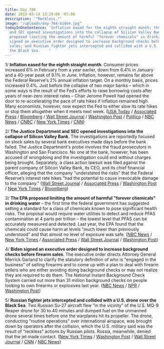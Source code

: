 ```yaml
---
title: Day 784
date: 2023-03-14 13:29:00 -07:00
description: '"Reckless."'
image: "/uploads/day-784-biden.jpg"
todayInOneSentence: 'Inflation eased for the eighth straight month; the Justice Department
  and SEC opened investigations into the collapse of Silicon Valley Bank; the EPA
  proposed limiting the amount of harmful "forever chemicals" in drinking water; Biden
  signed an executive order designed to increase background checks before firearm
  sales; and Russian fighter jets intercepted and collided with a U.S. drone over
  the Black Sea.    '
---
```


1/ **Inflation eased for the eighth straight month**. Consumer prices increased 6% in February from a year earlier, down from 6.4% in January and a 40-year peak of 9.1% in June. Inflation, however, remains far above the Federal Reserve's 2% annual inflation target. On a monthly basis, prices increased 0.4%. Just before the collapse of two major banks – which in some ways is the result of the Fed’s efforts to raise borrowing costs after years of near-zero interest rates – Chair Jerome Powell had opened the door to re-accelerating the pace of rate hikes if inflation remained high. Many economists, however, now expect the Fed to either slow its rate hikes or stop them altogether when it meets next week. ([USA Today](https://www.usatoday.com/story/money/economy/2023/03/14/cpi-inflation-data-today-live-updates/11443449002/) / [Associated Press](https://apnews.com/article/inflation-federal-reserve-interest-rates-banks-economy-40c98d52a8bc71e21a228ed5c1cbde86) / [Bloomberg](https://www.bloomberg.com/news/articles/2023-03-14/fed-rate-pause-is-a-tough-call-after-inflation-reaccelerates?srnd=premium&sref=MIBMEEoj) / [Wall Street Journal](https://www.wsj.com/articles/inflation-report-arrives-as-fed-confronts-bank-failures-5f0e10ae) / [Washington Post](https://www.washingtonpost.com/business/2023/03/14/cpi-inflation-february-fed/) / [Politico](https://www.politico.com/news/2023/03/14/u-s-inflation-eases-but-stays-high-putting-fed-in-tough-spot-00086939) / [NBC News](https://www.nbcnews.com/business/business-news/svb-collapse-cpi-report-us-economy-rcna74747) / [CNBC](https://www.cnbc.com/2023/03/14/cpi-inflation-february-2023-.html) / [New York Times](https://www.nytimes.com/live/2023/03/14/business/svb-banks-inflation-economy-news) / [CNN](https://www.cnn.com/2023/03/14/economy/cpi-inflation-february))

2/ **The Justice Department and SEC opened investigations into the collapse of Silicon Valley Bank**. The investigations are reportedly focused on stock sales by several bank executives made days before the bank failed. The Justice Department's probe involves the fraud prosecutors in Washington and San Francisco. No one at the bank, however, has been accused of wrongdoing and the investigation could end without charges being brought. Separately, a class action lawsuit was filed against the parent company of Silicon Valley Bank, its CEO, and its chief financial officer, alleging that the company “understated the risks" that the Federal Reserve’s interest rate hikes "had the potential to cause irrevocable damage to the company." ([Wall Street Journal](https://www.wsj.com/articles/justice-department-sec-investigating-silicon-valley-banks-collapse-c192c2b2?mod=djemalertNEWS) / [Associated Press](https://apnews.com/article/silicon-valley-bank-deposits-biden-lawsuit-ad49766cc69681f7c020b627b33b459b) / [Washington Post](https://www.washingtonpost.com/business/2023/03/14/justice-dept-investigating-silicon-valley-bank-collapse/) / [New York Times](https://www.nytimes.com/2023/03/14/business/silicon-valley-bank-investigation.html) / [Bloomberg](https://www.bloomberg.com/news/articles/2023-03-14/silicon-valley-bank-failure-executive-trades-probed-by-doj-sec?srnd=premium&sref=MIBMEEoj))

3/ **The EPA proposed limiting the amount of harmful "forever chemicals" in drinking water** – the first time the federal government has suggested setting a standard for a class of chemicals known to pose significant health risks. The proposal would require water utilities to detect and reduce PFAS contamination at 4 parts per trillion – the lowest level that PFAS can be accurately measured and detected. Last year, the EPA found that the chemicals could cause harm at levels “much lower than previously understood” and that almost no level of exposure was safe. ([NBC News](https://www.nbcnews.com/politics/politics-news/epa-proposes-rule-targeting-forever-chemicals-drinking-water-rcna74789) / [New York Times](https://www.nytimes.com/2023/03/14/climate/epa-water-pfas-chemicals.html) / [Associated Press](https://apnews.com/article/epa-pfas-forever-chemicals-water-contamination-regulations-560d0ce3321e7fa8ed052f792c24f16f) / [Wall Street Journal](https://www.wsj.com/articles/epa-proposes-regulations-for-forever-chemicals-in-drinking-water-b6963dfd?mod=djemalertNEWS) / [Washington Post](https://www.washingtonpost.com/climate-environment/2023/03/14/epa-drinking-water-regulations-pfas/))

4/ **Biden signed an executive order designed to increase background checks before firearm sales**. The executive order directs Attorney General Merrick Garland to clarify the statutory definition of who is "engaged in the business" of selling firearms and to come up with a plan to deal with firearm sellers who are either avoiding doing background checks or may not realize they are required to do them. The National Instant Background Check System carried out more than 31 million background checks on people looking to own firearms or explosives last year. ([NBC News](https://www.nbcnews.com/politics/white-house/biden-sign-executive-order-gun-background-checks-rcna74776) / [NPR](https://www.npr.org/2023/03/14/1163319085/biden-guns-background-checks) / [Washington Post](https://www.washingtonpost.com/politics/2023/03/14/biden-sign-new-executive-order-aimed-gun-violence/))

5/ **Russian fighter jets intercepted and collided with a U.S. drone over the Black Sea**. Two Russian Su-27 aircraft flew “in the vicinity” of the U.S. MQ-9 Reaper drone for 30 to 40 minutes and dumped fuel on the unmanned drone several times before one the warplanes hit its propeller. The drone, conducting “routine operations” over international airspace, was brought down by operators after the collision, which the U.S. military said was the result of “reckless” actions by Russian pilots. Russia, meanwhile, denied that the jet made contact. ([New York Times](https://www.nytimes.com/live/2023/03/14/world/russia-ukraine-news#the-us-european-command-says-the-drone-was-downed-after-a-russian-aircraft-struck-its-propeller) / [Washington Post](https://www.washingtonpost.com/national-security/2023/03/14/russia-forces-down-us-reaper-drone-black-sea/) / [Wall Street Journal](https://www.wsj.com/articles/russian-jet-collides-with-u-s-drone-over-black-sea-7ae82d2f?mod=hp_lead_pos1) / [CNN](https://www.cnn.com/2023/03/14/politics/us-drone-russian-jet-black-sea) / [NBC News](https://www.nbcnews.com/politics/national-security/russian-jet-harasses-collides-us-reaper-drone-black-sea-rcna74910))